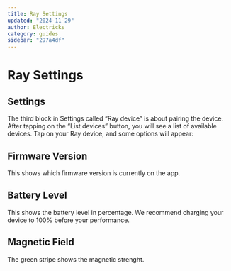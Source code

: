 ```yaml
---
title: Ray Settings
updated: "2024-11-29"
author: Electricks
category: guides
sidebar: "297a4df"
---
```


# Ray Settings

## Settings

 
 
 
 
 The third block in Settings called “Ray device” is about pairing the device. After tapping on the “List devices” button, you will see a list of available devices. Tap on your Ray device, and some options will appear:

 
 
 
 
 
 
 
 
 
 
 
 
 
 
 ## Firmware Version

 
 
 
 
 
This shows which firmware version is currently on the app.

 
 
 
 
 ## Battery Level

 
 
 
 
 
This shows the battery level in percentage. We recommend charging your device to 100% before your performance.

 
 
 
 
 ## Magnetic Field

 
 
 
 
 The green stripe shows the magnetic strenght.